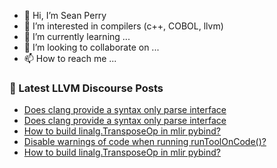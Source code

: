 - 👋 Hi, I’m Sean Perry
- 👀 I’m interested in compilers (c++, COBOL, llvm)
- 🌱 I’m currently learning ...
- 💞️ I’m looking to collaborate on ...
- 📫 How to reach me ...

<!---
s66perry/s66perry is a ✨ special ✨ repository because its `README.md` (this file) appears on your GitHub profile.
You can click the Preview link to take a look at your changes.
--->
### 📕 Latest LLVM Discourse Posts

<!-- DISCOURSE-LLVM:START -->
- [Does clang provide a syntax only parse interface](https://discourse.llvm.org/t/does-clang-provide-a-syntax-only-parse-interface/74111#post_2)
- [Does clang provide a syntax only parse interface](https://discourse.llvm.org/t/does-clang-provide-a-syntax-only-parse-interface/74111#post_1)
- [How to build linalg.TransposeOp in mlir pybind?](https://discourse.llvm.org/t/how-to-build-linalg-transposeop-in-mlir-pybind/73989#post_9)
- [Disable warnings of code when running runToolOnCode&lpar;&rpar;?](https://discourse.llvm.org/t/disable-warnings-of-code-when-running-runtooloncode/74110#post_1)
- [How to build linalg.TransposeOp in mlir pybind?](https://discourse.llvm.org/t/how-to-build-linalg-transposeop-in-mlir-pybind/73989#post_8)
<!-- DISCOURSE-LLVM:END -->
